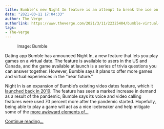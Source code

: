 ```yaml
---
title: Bumble’s new Night In feature is an attempt to break the ice on virtual dates
date: "2021-03-11 17:04:33"
author: The Verge
authorlink: https://www.theverge.com/2021/3/11/22325404/bumble-virtual-date-trivia-quiz-social-distancing
tags:
- The-Verge
---
```

<figure>
      <img alt="" src="https://cdn.vox-cdn.com/thumbor/aMPb9_kf2lvnrCdwWybYJgsQmKM=/113x0:1807x1129/1310x873/cdn.vox-cdn.com/uploads/chorus_image/image/68949238/Night_In_Press_w_logo.0.png" />
        <figcaption>Image: Bumble</figcaption>
    </figure>

  <p id="xWxfjD">Dating app Bumble has announced Night In, a new feature that lets you play games on a virtual date. The feature is available to users in the US and Canada, and the game available at launch is a series of trivia questions you can answer together. However, Bumble says it plans to offer more games and virtual experiences in the “near future.”</p>
<p id="USOJAz">Night In is an expansion of Bumble’s existing video dates feature, which it <a href="https://www.theverge.com/2019/6/28/19121374/bumble-dating-app-video-voice-chat-call-first-date">launched back in 2019</a>. The feature has seen a marked increase in demand as a result of the pandemic; Bumble says its voice and video calling features were used 70 percent more after the pandemic started. Hopefully, being able to play a game will act as a nice icebreaker and help mitigate some of the <a href="https://www.theverge.com/21324221/tinder-bumble-video-virtual-dating-calls-feature-whyd-you-push-that-button-podcast">more awkward elements of...</a></p>
  <p>
    <a href="https://www.theverge.com/2021/3/11/22325404/bumble-virtual-date-trivia-quiz-social-distancing">Continue reading&hellip;</a>
  </p>